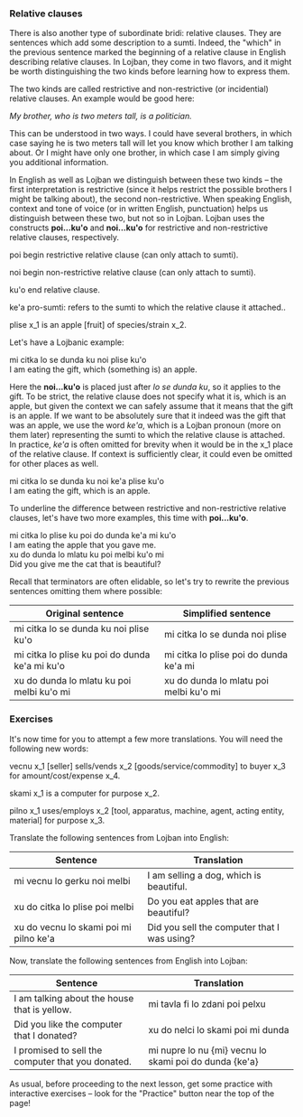 ### Relative clauses

<!-- TODO: double-check the position of all the "ku" -->

There is also another type of subordinate bridi: relative clauses.
They are sentences which add some description to a sumti.
Indeed, the "which" in the previous sentence marked the beginning of a relative clause in English describing relative clauses.
In Lojban, they come in two flavors, and it might be worth distinguishing the two kinds before learning how to express them.

The two kinds are called restrictive and non-restrictive (or incidential) relative clauses.
An example would be good here:

<span class="hspace"  />_My brother, who is two meters tall, is a politician._

This can be understood in two ways.
I could have several brothers, in which case saying he is two meters tall will let you know which brother I am talking about.
Or I might have only one brother, in which case I am simply giving you additional information.

In English as well as Lojban we distinguish between these two kinds &ndash; the first interpretation is restrictive (since it helps restrict the possible brothers I might be talking about), the second non-restrictive.
When speaking English, context and tone of voice (or in written English, punctuation) helps us distinguish between these two, but not so in Lojban.
Lojban uses the constructs **poi...ku'o** and **noi...ku'o** for restrictive and non-restrictive relative clauses, respectively.

<span class="definition-head">poi</span> begin restrictive relative clause (can only attach to sumti).

<span class="definition-head">noi</span> begin non-restrictive relative clause (can only attach to sumti).

<span class="definition-head">ku'o</span> end relative clause.

<span class="definition-head">ke'a</span> pro-sumti: refers to the sumti to which the relative clause it attached..

<span class="definition-head">plise</span> x_1 is an apple [fruit] of species/strain x_2.

Let's have a Lojbanic example:

<div class="translation-source">
mi citka lo se dunda ku noi plise ku'o
</div>
<div class="translation-target">
I am eating the gift, which (something is) an apple.
</div>

Here the **noi...ku'o** is placed just after _lo se dunda ku_, so it applies to the gift.
To be strict, the relative clause does not specify what it is, which is an apple, but given the context we can safely assume that it means that the gift is an apple.
If we want to be absolutely sure that it indeed was the gift that was an apple, we use the word _ke'a_, which is a Lojban pronoun (more on them later) representing the sumti to which the relative clause is attached.
In practice, _ke'a_ is often omitted for brevity when it would be in the x_1 place of the relative clause.
If context is sufficiently clear, it could even be omitted for other places as well.

<div class="translation-source">
mi citka lo se dunda ku noi ke'a plise ku'o
</div>
<div class="translation-target">
I am eating the gift, which is an apple.
</div>

To underline the difference between restrictive and non-restrictive relative clauses, let's have two more examples, this time with **poi...ku'o**.

<div class="translation-source">
mi citka lo plise ku poi do dunda ke'a mi ku'o
</div>
<div class="translation-target">
I am eating the apple that you gave me.
</div>

<div class="translation-source">
xu do dunda lo mlatu ku poi melbi ku'o mi
</div>
<div class="translation-target">
Did you give me the cat that is beautiful?
</div>

Recall that terminators are often elidable, so let's try to rewrite the previous sentences omitting them where possible:

|Original sentence|Simplified sentence|
|-----------------|-------------------|
|mi citka lo se dunda ku noi plise ku'o|mi citka lo se dunda noi plise|
|mi citka lo plise ku poi do dunda ke'a mi ku'o|mi citka lo plise poi do dunda ke'a mi|
|xu do dunda lo mlatu ku poi melbi ku'o mi|xu do dunda lo mlatu poi melbi ku'o mi|

<!--
|Original sentence|Simplified sentence|Translation|
|-----------------|-------------------|-----------|
|mi citka lo se dunda ku noi plise ku'o|mi citka lo se dunda noi plise|I am eating the gift, which is an apple.|
|mi citka lo plise ku poi do dunda ke'a mi ku'o|mi citka lo plise poi do dunda ke'a mi|I am eating the apple that you gave me.|
|xu do dunda lo mlatu ku poi melbi ku'o mi|xu do dunda lo mlatu poi melbi ku'o mi|Did you give me the cat that is beautiful?|
-->

### Exercises

It's now time for you to attempt a few more translations.
You will need the following new words:

<span class="definition-head">vecnu</span> x_1 [seller] sells/vends x_2 [goods/service/commodity] to buyer x_3 for amount/cost/expense x_4.

<span class="definition-head">skami</span> x_1 is a computer for purpose x_2.

<span class="definition-head">pilno</span> x_1 uses/employs x_2 [tool, apparatus, machine, agent, acting entity, material] for purpose x_3.

Translate the following sentences from Lojban into English:

|Sentence|Translation|
|--------|-----------|
|mi vecnu lo gerku noi melbi|<span class="spoiler-answer">I am selling a dog, which is beautiful.</span>|
|xu do citka lo plise poi melbi|<span class="spoiler-answer">Do you eat apples that are beautiful?</span>|
|xu do vecnu lo skami poi mi pilno ke'a|<span class="spoiler-answer">Did you sell the computer that I was using?</span>|

Now, translate the following sentences from English into Lojban:

|Sentence|Translation|
|--------|-----------|
|I am talking about the house that is yellow.|<span class="spoiler-answer">mi tavla fi lo zdani poi pelxu</span>|
|Did you like the computer that I donated?|<span class="spoiler-answer">xu do nelci lo skami poi mi dunda</span>|
|I promised to sell the computer that you donated.|<span class="spoiler-answer">mi nupre lo nu {mi} vecnu lo skami poi do dunda {ke'a}</span>|

As usual, before proceeding to the next lesson, get some practice with interactive exercises &ndash; look for the "Practice" button near the top of the page!
